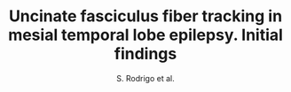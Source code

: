 ---
cat: gaia
subcat: architecture
bestof: false
author: S. Rodrigo et al.
title: Uncinate fasciculus fiber tracking in mesial temporal lobe epilepsy. Initial findings
journal: European Radiology
year: 2007
type: article
doi: 10.1007/s00330-006-0558-x
---